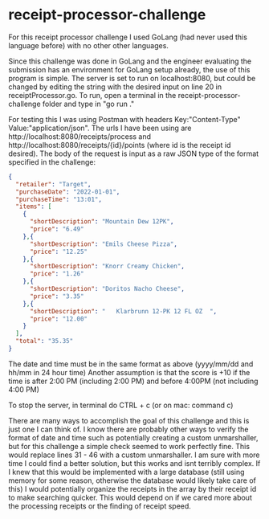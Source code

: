 # receipt-processor-challenge

For this receipt processor challenge I used GoLang (had never used this language before) with no other other languages.

Since this challenge was done in GoLang and the engineer evaluating the submission has an environment for GoLang setup already, the use of this program is simple.  The server is set to run on localhost:8080, but could be changed by editing the string with the desired input on line 20 in receiptProcessor.go.  To run, open a terminal in the receipt-processor-challenge folder and type in "go run ."

For testing this I was using Postman with headers Key:"Content-Type" Value:"application/json".  The urls I have been using are http://localhost:8080/receipts/process and http://localhost:8080/receipts/{id}/points (where id is the receipt id desired).  The body of the request is input as a raw JSON type of the format specified in the challenge:
```json
{
  "retailer": "Target",
  "purchaseDate": "2022-01-01",
  "purchaseTime": "13:01",
  "items": [
    {
      "shortDescription": "Mountain Dew 12PK",
      "price": "6.49"
    },{
      "shortDescription": "Emils Cheese Pizza",
      "price": "12.25"
    },{
      "shortDescription": "Knorr Creamy Chicken",
      "price": "1.26"
    },{
      "shortDescription": "Doritos Nacho Cheese",
      "price": "3.35"
    },{
      "shortDescription": "   Klarbrunn 12-PK 12 FL OZ  ",
      "price": "12.00"
    }
  ],
  "total": "35.35"
}
```

The date and time must be in the same format as above (yyyy/mm/dd and hh/mm in 24 hour time)
Another assumption is that the score is +10 if the time is after 2:00 PM (including 2:00 PM) and before 4:00PM (not including 4:00 PM)

To stop the server, in terminal do CTRL + c (or on mac: command c)

There are many ways to accomplish the goal of this challenge and this is just one I can think of.  I know there are probably other ways to verify the format of date and time such as potentially creating a custom unmarshaller, but for this challenge a simple check seemed to work perfectly fine.  This would replace lines 31 - 46 with a custom unmarshaller.  I am sure with more time I could find a better solution, but this works and isnt terribly complex.  If I knew that this would be implemented with a large database (still using memory for some reason, otherwise the database would likely take care of this) I would potentially organize the receipts in the array by their receipt id to make searching quicker.  This would depend on if we cared more about the processing receipts or the finding of receipt speed.
